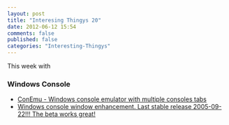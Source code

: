 ```yaml
---
layout: post
title: "Interesing Thingys 20"
date: 2012-06-12 15:54
comments: false
published: false
categories: "Interesting-Thingys"
---
```


This week with
<!-- More -->

### Windows Console
- [ConEmu - Windows console emulator with multiple consoles tabs](http://code.google.com/p/conemu-maximus5/)
- [Windows console window enhancement. Last stable release 2005-09-22!!! The beta works great!](http://sourceforge.net/projects/console/)



